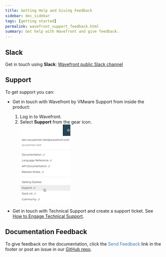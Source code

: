 ```yaml
---
title: Getting Help and Giving Feedback
sidebar: doc_sidebar
tags: [getting started]
permalink: wavefront_support_feedback.html
summary: Get help with Wavefront and give feedback.
---
```



## Slack
Get in touch using **Slack**: [Wavefront public Slack channel](https://www.wavefront.com/join-public-slack)

## Support

To get support you can:

* Get in touch with Wavefront by VMware Support from inside the product:
  1. Log in to Wavefront. 
  1. Select <strong>Support</strong> from the gear icon.
    <br/>![support menu item](images/get_support.png)
  
* Get in touch with Technical Support and create a support ticket. See [How to Engage Technical Support](https://help.wavefront.com/hc/en-us/articles/360057219171-How-to-Engage-Technical-Support).


## Documentation Feedback
To give feedback on the documentation, click the <span style="color:#337AB7"><i class="fa fa-envelope-o"></i> Send Feedback</span> link in the footer or post an issue in our <a href="{{site.github_issues_path}}">GitHub repo</a>.
